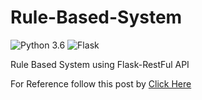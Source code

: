 # Rule-Based-System
![Python 3.6](https://img.shields.io/badge/Python-3.6-brightgreen.svg) ![Flask](https://img.shields.io/badge/FlaskRestFul-0.3.8-yellowgreen)

Rule Based System using Flask-RestFul API

For Reference follow this post by <a href='https://medium.com/free-code-camp/structuring-a-flask-restplus-web-service-for-production-builds-c2ec676de563'>Click Here</a>
